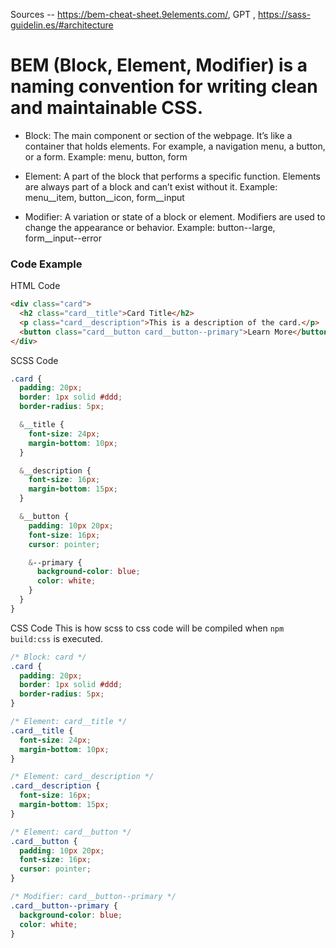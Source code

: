 Sources  -- https://bem-cheat-sheet.9elements.com/, GPT , https://sass-guidelin.es/#architecture

# BEM (Block, Element, Modifier) is a naming convention for writing clean and maintainable CSS. 

- Block: The main component or section of the webpage. It’s like a container that holds elements. For example, a navigation menu, a button, or a form.
Example: menu, button, form

- Element: A part of the block that performs a specific function. Elements are always part of a block and can’t exist without it.
Example: menu__item, button__icon, form__input

- Modifier: A variation or state of a block or element. Modifiers are used to change the appearance or behavior.
Example: button--large, form__input--error

### Code Example

HTML Code

```html
<div class="card">
  <h2 class="card__title">Card Title</h2>
  <p class="card__description">This is a description of the card.</p>
  <button class="card__button card__button--primary">Learn More</button>
</div>
```

SCSS Code

```scss
.card {
  padding: 20px;
  border: 1px solid #ddd;
  border-radius: 5px;

  &__title {
    font-size: 24px;
    margin-bottom: 10px;
  }

  &__description {
    font-size: 16px;
    margin-bottom: 15px;
  }

  &__button {
    padding: 10px 20px;
    font-size: 16px;
    cursor: pointer;

    &--primary {
      background-color: blue;
      color: white;
    }
  }
}
```

CSS Code
This is how scss to css code will be compiled when `npm build:css` is executed.

```css
/* Block: card */
.card {
  padding: 20px;
  border: 1px solid #ddd;
  border-radius: 5px;
}

/* Element: card__title */
.card__title {
  font-size: 24px;
  margin-bottom: 10px;
}

/* Element: card__description */
.card__description {
  font-size: 16px;
  margin-bottom: 15px;
}

/* Element: card__button */
.card__button {
  padding: 10px 20px;
  font-size: 16px;
  cursor: pointer;
}

/* Modifier: card__button--primary */
.card__button--primary {
  background-color: blue;
  color: white;
}
```
